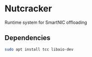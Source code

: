 # Nutcracker

Runtime system for SmartNIC offloading

## Dependencies

```bash
sudo apt install tcc libaio-dev
```